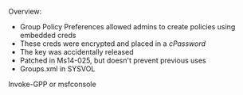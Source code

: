 Overview:
 - Group Policy Preferences allowed admins to create policies using embedded creds
 - These creds were encrypted and placed in a *cPassword*
 - The key was accidentally released
 - Patched in Ms14-025, but doesn't prevent previous uses
 - Groups.xml in SYSVOL

Invoke-GPP or msfconsole 
